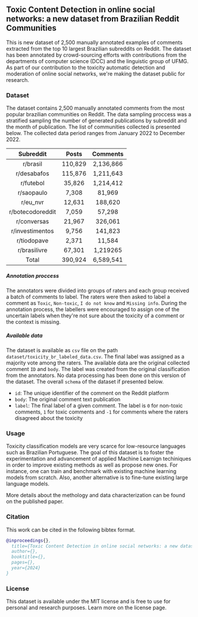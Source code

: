 ## **Toxic Content Detection in online social networks: a new dataset from Brazilian Reddit Communities**

This is new dataset of 2,500 manually annotated examples of comments extracted from the top 10 largest Brazilian subreddits on Reddit. The dataset has been annotated by crowd-sourcing efforts with contributions from the departments of computer science (DCC) and the linguistic group of UFMG. As part of our contribution to the toxicity automatic detection and moderation of online social networks, we're making the dataset public for research.

### Dataset

The dataset contains 2,500 manually annotated comments from the most popular brazilian communities on Reddit. The data sampling proccess was a stratified sampling the number of generated publications by subreddit and the month of publication. The list of communities collected is presented below. The collected data period ranges from January 2022 to December 2022.

|   **Subreddit**  	| **Posts** 	| **Comments** 	|
|:----------------:	|:---------:	|:------------:	|
|     r/brasil     	|   110,829 	|   2,136,866  	|
|    r/desabafos   	|   115,876 	|   1,211,643  	|
|     r/futebol    	|    35,826 	|   1,214,412  	|
|    r/saopaulo    	|     7,308 	|      81,969  	|
|     r/eu\_nvr    	|    12,631 	|     188,620  	|
| r/botecodoreddit 	|     7,059 	|      57,298  	|
|    r/conversas   	|    21,967 	|     326,061  	|
|  r/investimentos 	|     9,756 	|     141,823  	|
|    r/tiodopave   	|     2,371 	|      11,584  	|
|   r/brasilivre   	|    67,301 	|    1,219265  	|
|       Total      	|   390,924 	|    6,589,541 	|


##### Annotation proccess

The annotators were divided into groups of raters and each group received a batch of comments to label. The raters were then asked to label a comment as `Toxic`, `Non-toxic`, `I do not know` and `Missing info`. During the annotation process, the labellers were encouraged to assign one of the uncertain labels when they're not sure about the toxicity of a comment or the context is missing. 

##### Available data
The dataset is available as `csv` file on the path `dataset/toxicity_br_labeled_data.csv`. The final label was assigned as a majority vote among the raters. The available data are the original collected comment `ID` and `body`. The label was created from the original classification from the annotators. No data processing has been done on this version of the dataset. The overall `schema` of the dataset if presented below.

- `id`: The unique identifier of the comment on the Reddit platform
- `body`: The original comment text publication
- `label`: The final label of a given comment. The label is `0` for non-toxic comments, `1` for toxic comments and `-1` for comments where the raters disagreed about the toxicity

### Usage
Toxicity classification models are very scarce for low-resource languages such as Brazilian Portuguese. The goal of this dataset is to foster the experimentation and advancement of applied Machine Learnign techiniques in order to improve existing methods as well as propose new ones. For instance, one can train and benchmark with existing machine learning models from scratch. Also, another alternative is to fine-tune existing large language models.

More details about the methology and data characterization can be found on the published paper.

### Citation
This work can be cited in the following bibtex format.


```bibtex
@inproceedings{},
  title={Toxic Content Detection in online social networks: a new dataset from Brazilian Reddit Communities},
  author={},
  booktitle={},
  pages={},
  year={2024}
}
```

### License
This dataset is available under the MIT license and is free to use for personal and research purposes. Learn more on the license page.
